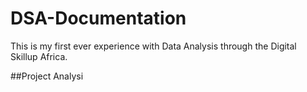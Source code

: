 # DSA-Documentation
This is my first ever experience with Data Analysis through the Digital Skillup Africa.

##Project Analysi
